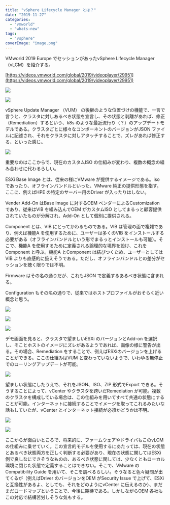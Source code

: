 ```yaml
---
title: "vSphere Lifecycle Manager とは？"
date: "2019-11-27"
categories: 
  - "vmworld"
  - "whats-new"
tags: 
  - "vsphere"
coverImage: "image.png"
---
```


VMworld 2019 Europe でセッションがあったvSphere Lifecycle Manager （vLCM）を紹介する。

[https://videos.vmworld.com/global/2019/videoplayer/29951](https://videos.vmworld.com/global/2019/videoplayer/29951)

![](images/image.png)

![](images/image-1.png)

vSphere Update Manager （VUM） の後継のような位置づけの機能で、一言で言うと、クラスタに対しあるべき状態を宣言し、その状態と剥離があれば、修正（Remediation）するという、k8s のような最近流行り（？）のアップデートモデルである。クラスタごとに様々なコンポーネントのバージョンがJSON ファイルに記述され、それをクラスタに対しアタッチすることで、ズレがあれば修正する、といった感じ。

![](images/image-2.png)

重要なのはここからで、現在のカスタムISO の仕組みが変わり、複数の概念の組み合わせに代わるらしい。

ESXi Base Image とは、従来の様にVMware が提供するイメージである。iso であったり、オフラインバンドルといった、VMware 純正の提供形態を指す。ここに、例えばHPE の特定のサーバー用のDriver が入ったりはしない。

Vender Add-On はBase Image に対するOEM ベンダーによるCustomization であり、従来はVIB を組み込んでOEM がカスタムISO としてまるっと顧客提供されていたものが分解され、Add-On として個別に提供される。

Component とは、VIB にとってかわるものである。VIB は管理の面で複雑であり、例えば機能A を使用するために、ユーザーは多くのVIB をインストールする必要がある（オフラインバンドルという形でまるっとインストールも可能）。そこで、機能A を使用するために定義される論理的な境界を設け、これをComponent と呼ぶ。機能A とComponent は結びつくため、ユーザーとしてはVIB よりも直感的に扱えそうである。ただし、オフラインバンドルとの差分がセッションを聴く限りでは不明。

Firmware はその名の通りだが、これもJSON で定義するあるべき状態に含まれる。

Configuration もその名の通りで、従来ではホストプロファイルがおそらく近い概念と思う。

![](images/image-3.png)

![](images/image-4.png)

![](images/image-5.png)

デモ画面を見ると、クラスタで望ましいESXi のバージョンとAdd-on を選択し、そことホストのイメージにズレがあるようであれば、画像の様に警告が出る。その場合、Remediation をすることで、例えばESXiのバージョンを上げることができる。ここの仕組みはVUM と変わっていないようで、いわゆる無停止でのローリングアップデートが可能。

![](images/image-6.png)

望ましい状態にしたうえで、それをJSON、ISO、ZIP 形式でExport できる。そうすることによって、vCenter やクラスタを跨いだRemediation が可能。複数のクラスタを構成している場合は、この仕組みを用いてすべて共通の状態にすることが可能。インターネットに接続することでイメージを取ってこれるみたいな話もしていたが、vCenter とインターネット接続が必須かどうかは不明。

![](images/image-7.png)

![](images/image-8.png)

ここからが面白いところで、将来的に、ファームウェアやドライバもこのvLCM の仕組みに乗せていく。この宣言的モデルを使用するにあたっては、現在の状態とあるべき状態両方を正しく判断する必要があり、現在の状態に関してはESXi 側で良しなにできそうなものの、あるべき状態に関しては、少なくともローカル環境に閉じた状態で定義することはできない。そこで、VMware のCompatibility Guide を用いて、そこを調べるらしい。そうなると色々疑問が出てくるが（例えばDriver のバージョンをOEM がSecurity Issue で上げて、ESXi と互換性があるよ、としても、それをどのようにvCenter に伝えるのか）、まだまだロードマップということで、今後に期待である。しかしながらOEM 各社もこの対応で結構苦労しそうな気もする。
